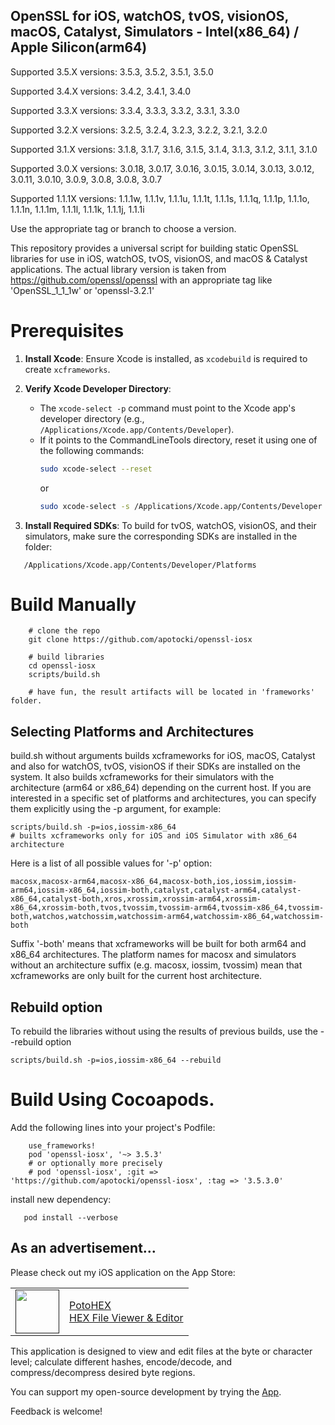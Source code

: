 
## OpenSSL for iOS, watchOS, tvOS, visionOS, macOS, Catalyst, Simulators - Intel(x86_64) / Apple Silicon(arm64)

Supported 3.5.X versions: 3.5.3, 3.5.2, 3.5.1, 3.5.0

Supported 3.4.X versions: 3.4.2, 3.4.1, 3.4.0

Supported 3.3.X versions: 3.3.4, 3.3.3, 3.3.2, 3.3.1, 3.3.0

Supported 3.2.X versions: 3.2.5, 3.2.4, 3.2.3, 3.2.2, 3.2.1, 3.2.0

Supported 3.1.X versions: 3.1.8, 3.1.7, 3.1.6, 3.1.5, 3.1.4, 3.1.3, 3.1.2, 3.1.1, 3.1.0

Supported 3.0.X versions: 3.0.18, 3.0.17, 3.0.16, 3.0.15, 3.0.14, 3.0.13, 3.0.12, 3.0.11, 3.0.10, 3.0.9, 3.0.8, 3.0.8, 3.0.7

Supported 1.1.1X versions: 1.1.1w, 1.1.1v, 1.1.1u, 1.1.1t, 1.1.1s, 1.1.1q, 1.1.1p, 1.1.1o, 1.1.1n, 1.1.1m, 1.1.1l, 1.1.1k, 1.1.1j, 1.1.1i


Use the appropriate tag or branch to choose a version.

This repository provides a universal script for building static OpenSSL libraries for use in iOS, watchOS, tvOS, visionOS, and macOS & Catalyst applications.
The actual library version is taken from https://github.com/openssl/openssl with an appropriate tag like 'OpenSSL_1_1_1w' or 'openssl-3.2.1'

# Prerequisites

1. **Install Xcode**: Ensure Xcode is installed, as `xcodebuild` is required to create `xcframeworks`.
  
2. **Verify Xcode Developer Directory**:
   - The `xcode-select -p` command must point to the Xcode app's developer directory (e.g., `/Applications/Xcode.app/Contents/Developer`).
   - If it points to the CommandLineTools directory, reset it using one of the following commands:
     ```bash
     sudo xcode-select --reset
     ```
     or
     ```bash
     sudo xcode-select -s /Applications/Xcode.app/Contents/Developer
     ```

3. **Install Required SDKs**: To build for tvOS, watchOS, visionOS, and their simulators, make sure the corresponding SDKs are installed in the folder:
```
   /Applications/Xcode.app/Contents/Developer/Platforms
```

# Build Manually
```
    # clone the repo
    git clone https://github.com/apotocki/openssl-iosx
    
    # build libraries
    cd openssl-iosx
    scripts/build.sh

    # have fun, the result artifacts will be located in 'frameworks' folder.
```    
## Selecting Platforms and Architectures

build.sh without arguments builds xcframeworks for iOS, macOS, Catalyst and also for watchOS, tvOS, visionOS if their SDKs are installed on the system. It also builds xcframeworks for their simulators with the architecture (arm64 or x86_64) depending on the current host.
If you are interested in a specific set of platforms and architectures, you can specify them explicitly using the -p argument, for example:
```
scripts/build.sh -p=ios,iossim-x86_64
# builts xcframeworks only for iOS and iOS Simulator with x86_64 architecture
```
Here is a list of all possible values for '-p' option:
```
macosx,macosx-arm64,macosx-x86_64,macosx-both,ios,iossim,iossim-arm64,iossim-x86_64,iossim-both,catalyst,catalyst-arm64,catalyst-x86_64,catalyst-both,xros,xrossim,xrossim-arm64,xrossim-x86_64,xrossim-both,tvos,tvossim,tvossim-arm64,tvossim-x86_64,tvossim-both,watchos,watchossim,watchossim-arm64,watchossim-x86_64,watchossim-both
```
Suffix '-both' means that xcframeworks will be built for both arm64 and x86_64 architectures.
The platform names for macosx and simulators without an architecture suffix (e.g. macosx, iossim, tvossim) mean that xcframeworks are only built for the current host architecture.

## Rebuild option
To rebuild the libraries without using the results of previous builds, use the --rebuild option
```
scripts/build.sh -p=ios,iossim-x86_64 --rebuild

```

# Build Using Cocoapods.

Add the following lines into your project's Podfile:
```
    use_frameworks!
    pod 'openssl-iosx', '~> 3.5.3'
    # or optionally more precisely
    # pod 'openssl-iosx', :git => 'https://github.com/apotocki/openssl-iosx', :tag => '3.5.3.0'
```    
install new dependency:
```
   pod install --verbose
```    

## As an advertisement…
Please check out my iOS application on the App Store:

[<table align="center" border=0 cellspacing=0 cellpadding=0><tr><td><img src="https://is4-ssl.mzstatic.com/image/thumb/Purple112/v4/78/d6/f8/78d6f802-78f6-267a-8018-751111f52c10/AppIcon-0-1x_U007emarketing-0-10-0-85-220.png/460x0w.webp" width="70"/></td><td><a href="https://apps.apple.com/us/app/potohex/id1620963302">PotoHEX</a><br>HEX File Viewer & Editor</td><tr></table>]()

This application is designed to view and edit files at the byte or character level; calculate different hashes, encode/decode, and compress/decompress desired byte regions.
  
You can support my open-source development by trying the [App](https://apps.apple.com/us/app/potohex/id1620963302).

Feedback is welcome!